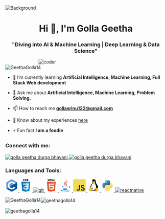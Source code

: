 ![Background](https://images.app.goo.gl/6k2T2CLXXh4WB2Ey7)

<h1 align="center">Hi 👋, I'm Golla Geetha</h1>
<h3 align="center">"Diving into AI & Machine Learning | Deep Learning & Data Science"</h3>

<img align="right" alt="coder" width="400" src="https://cdn.dribbble.com/users/17707/screenshots/2413754/rrr.gif">

<p align="left">
  <img src="https://komarev.com/ghpvc/?username=GeethaGolla14&label=Profile%20views&color=0e75b6&style=flat" alt="GeethaGolla14" />
</p>

- 🌱 I’m currently learning **Artificial Intelligence, Machine Learning, Full Stack Web development**

- 💬 Ask me about **Artificial Intelligence, Machine Learning, Problem Solving.**

- 📫 How to reach me **gollasrinu122@gmail.com**

- 📄 Know about my experiences [here](https://www.canva.com/design/DAF4p3-e58M/cz38mqdCKqW0dulHNr1lnA/edit?utm_content=DAF4p3-e58M&utm_campaign=designshare&utm_medium=link2&utm_source=sharebutton)

- ⚡ Fun fact **I am a foodie**

<h3 align="left">Connect with me:</h3>
<p align="left">
  <a href="https://linkedin.com/in/Golla Geetha Durga Bhavani" target="blank">
    <img align="center" src="https://raw.githubusercontent.com/rahuldkjain/github-profile-readme-generator/master/src/images/icons/Social/linked-in-alt.svg" alt="golla geetha durga bhavani" height="30" width="40" />
  </a>
  <a href="https://www.hackerrank.com/Golla Geetha Durga Bhavani" target="blank">
    <img align="center" src="https://raw.githubusercontent.com/rahuldkjain/github-profile-readme-generator/master/src/images/icons/Social/hackerrank.svg" alt="golla geetha durga bhavani" height="30" width="40" />
  </a>
</p>

<h3 align="left">Languages and Tools:</h3>
<p align="left">
  <a href="https://www.cprogramming.com/" target="_blank" rel="noreferrer">
    <img src="https://raw.githubusercontent.com/devicons/devicon/master/icons/c/c-original.svg" alt="c" width="40" height="40"/>
  </a>
  <a href="https://www.w3schools.com/css/" target="_blank" rel="noreferrer">
    <img src="https://raw.githubusercontent.com/devicons/devicon/master/icons/css3/css3-original-wordmark.svg" alt="css3" width="40" height="40"/>
  </a>
  <a href="https://git-scm.com/" target="_blank" rel="noreferrer">
    <img src="https://www.vectorlogo.zone/logos/git-scm/git-scm-icon.svg" alt="git" width="40" height="40"/>
  </a>
  <a href="https://www.w3.org/html/" target="_blank" rel="noreferrer">
    <img src="https://raw.githubusercontent.com/devicons/devicon/master/icons/html5/html5-original-wordmark.svg" alt="html5" width="40" height="40"/>
  </a>
  <a href="https://www.java.com" target="_blank" rel="noreferrer">
    <img src="https://raw.githubusercontent.com/devicons/devicon/master/icons/java/java-original.svg" alt="java" width="40" height="40"/>
  </a>
  <a href="https://developer.mozilla.org/en-US/docs/Web/JavaScript" target="_blank" rel="noreferrer">
    <img src="https://raw.githubusercontent.com/devicons/devicon/master/icons/javascript/javascript-original.svg" alt="javascript" width="40" height="40"/>
  </a>
  <a href="https://www.linux.org/" target="_blank" rel="noreferrer">
    <img src="https://raw.githubusercontent.com/devicons/devicon/master/icons/linux/linux-original.svg" alt="linux" width="40" height="40"/>
  </a>
  <a href="https://www.python.org" target="_blank" rel="noreferrer">
    <img src="https://raw.githubusercontent.com/devicons/devicon/master/icons/python/python-original.svg" alt="python" width="40" height="40"/>
  </a>
  <a href="https://reactnative.dev/" target="_blank" rel="noreferrer">
    <img src="https://reactnative.dev/img/header_logo.svg" alt="reactnative" width="40" height="40"/>
  </a>
</p>

<p>
  <img align="left" src="https://github-readme-stats.vercel.app/api/top-langs?username=geethagolla14&show_icons=true&locale=en&layout=compact" alt="GeethaGolla14" />
</p>
<p>
  <img align="center" src="https://github-readme-stats.vercel.app/api?username=geethagolla14&show_icons=true&locale=en" alt="geethagolla14" />
</p>
<p>
  <img align="center" src="https://github-readme-streak-stats.herokuapp.com/?user=geethagolla14&" alt="geethagolla14" />
</p>
